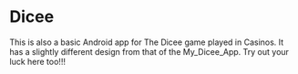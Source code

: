 # Dicee
This is also a basic Android app for The Dicee game played in Casinos. It has a slightly different design from that of the My_Dicee_App. Try out your luck here too!!!
